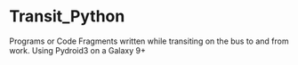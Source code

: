 # Transit_Python
Programs or Code Fragments written while transiting on the bus to and from work.
Using Pydroid3 on a Galaxy 9+
